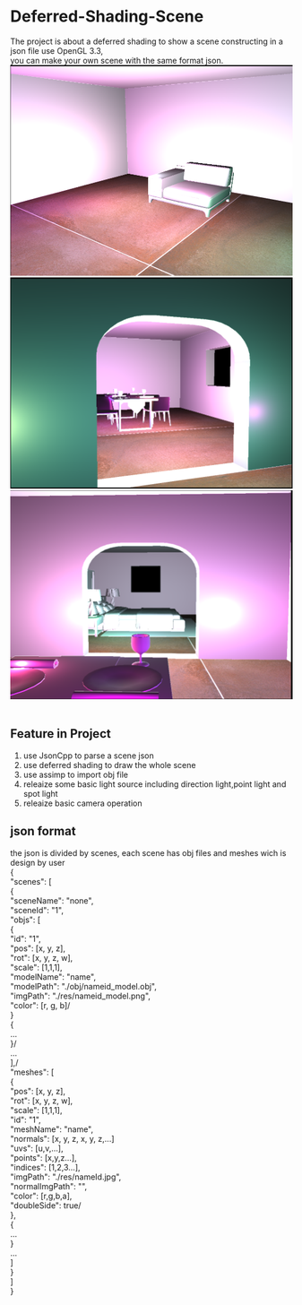 # Deferred-Shading-Scene
The project is about a deferred shading to show a scene constructing in a json file use OpenGL 3.3,<br>
you can make your own scene with the same format json.<br>
![image](https://github.com/zhoumingyang/Deferred-Shading-Scene/blob/master/showjson/image/scene-oneroom.png)<br>
![image](https://github.com/zhoumingyang/Deferred-Shading-Scene/blob/master/showjson/image/scene-threeroom1.png)<br>
![image](https://github.com/zhoumingyang/Deferred-Shading-Scene/blob/master/showjson/image/scene-threeroom2.png)<br>
<br>
## Feature in Project
1. use JsonCpp to parse a scene json<br>
2. use deferred shading to draw the whole scene<br>
3. use assimp to import obj file<br>
4. releaize some basic light source including direction light,point light and spot light<br>
5. releaize basic camera operation<br>
## json format<br>
the json is divided by scenes, each scene has obj files and meshes wich is design by user<br>
{<br>
    "scenes": [<br>
        {<br>
            "sceneName": "none",<br>
            "sceneId": "1",<br>
            "objs": [<br>
                {<br>
                    "id": "1",<br>
                    "pos": [x, y, z],<br>
                    "rot": [x, y, z, w],<br>
                    "scale": [1,1,1],<br>
                    "modelName": "name",<br>
                    "modelPath": "./obj/nameid_model.obj",<br>
                    "imgPath": "./res/nameid_model.png",<br>
                    "color": [r, g, b]/<br>
                }<br>
				{<br>
					...<br>
				}/<br>
				...<br>
            ],/<br>
            "meshes": [<br>
                {<br>
                    "pos": [x, y, z],<br>
                    "rot": [x, y, z, w],<br>
                    "scale": [1,1,1],<br>
                    "id": "1",<br>
                    "meshName": "name",<br>
                    "normals": [x, y, z, x, y, z,...]<br>
                    "uvs": [u,v,...],<br>
                    "points": [x,y,z...],<br>
                    "indices": [1,2,3...],<br>
                    "imgPath": "./res/nameId.jpg",<br>
                    "normalImgPath": "",<br>
                    "color": [r,g,b,a],<br>
                    "doubleSide": true/<br>
                },<br>
				{<br>
					...<br>
				}<br>
				...<br>
            ]<br>
        }<br>
    ]<br>
}<br>
